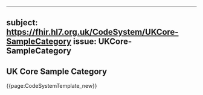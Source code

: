 
---
subject: https://fhir.hl7.org.uk/CodeSystem/UKCore-SampleCategory
issue: UKCore-SampleCategory
---
## UK Core Sample Category

{{page:CodeSystemTemplate_new}}
    
